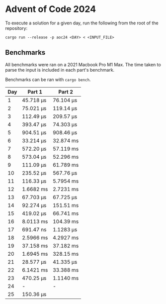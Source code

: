 # Advent of Code 2024

To execute a solution for a given day, run the following from the root of the
repository:

```
cargo run --release -p aoc24 <DAY> < <INPUT_FILE>
```

## Benchmarks

All benchmarks were ran on a 2021 Macbook Pro M1 Max. The time taken to parse
the input is included in each part's benchmark.

Benchmarks can be ran with `cargo bench`.

| Day | Part 1    | Part 2    |
| --- | ------    | ------    |
| 1   | 45.718 µs | 76.104 µs |
| 2   | 75.021 µs | 119.14 µs |
| 3   | 112.49 µs | 209.57 µs |
| 4   | 393.47 µs | 74.303 µs |
| 5   | 904.51 µs | 908.46 µs |
| 6   | 33.214 µs | 32.874 ms |
| 7   | 572.20 µs | 57.119 ms |
| 8   | 573.04 µs | 52.296 ms |
| 9   | 111.09 µs | 61.789 ms |
| 10  | 235.52 µs | 567.76 µs |
| 11  | 116.33 µs | 5.7954 ms |
| 12  | 1.6682 ms | 2.7231 ms |
| 13  | 67.703 µs | 67.725 µs |
| 14  | 92.274 µs | 151.51 ms |
| 15  | 419.02 µs | 66.741 ms |
| 16  | 8.0113 ms | 104.39 ms |
| 17  | 691.47 ns | 1.1283 µs |
| 18  | 2.5966 ms | 4.2927 ms |
| 19  | 37.158 ms | 37.182 ms |
| 20  | 1.6945 ms | 328.15 ms |
| 21  | 28.577 µs | 41.335 µs |
| 22  | 6.1421 ms | 33.388 ms |
| 23  | 470.25 µs | 1.1140 ms |
| 24  | - | - |
| 25  | 150.36 µs |           |
